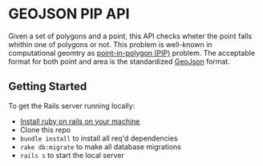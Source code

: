 # GEOJSON PIP API
Given a set of polygons and a point, this API checks wheter the point falls whithin one of polygons or not. This problem is well-known in computational geomtry as [point-in-polygon (PIP)](https://en.wikipedia.org/wiki/Point_in_polygon) problem. The acceptable format for both point and area is the standardized [GeoJson](https://geojson.org/) format.

## Getting Started
To get the Rails server running locally:
* [Install ruby on rails on your machine](https://gorails.com/setup)
* Clone this repo
* `bundle install` to install all req'd dependencies
* `rake db:migrate` to make all database migrations
* `rails s` to start the local server
